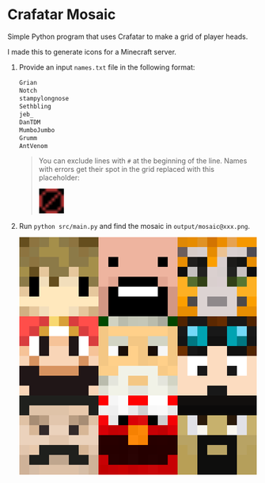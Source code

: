 # Crafatar Mosaic
Simple Python program that uses Crafatar to make a grid of player heads.

I made this to generate icons for a Minecraft server.

1. Provide an input `names.txt` file in the following format:

    ```
    Grian
    Notch
    stampylongnose
    Sethbling
    jeb_
    DanTDM
    MumboJumbo
    Grumm
    AntVenom
    ```

    > You can exclude lines with `#` at the beginning of the line.
    > Names with errors get their spot in the grid replaced with this placeholder:
    >
    > <img src="src/placeholder/missing-face.png" alt="Placeholder" style="width:50px;"/>

1. Run `python src/main.py` and find the mosaic in `output/mosaic@xxx.png`. 

    ![Sample Mosaic](assets/sample.png)